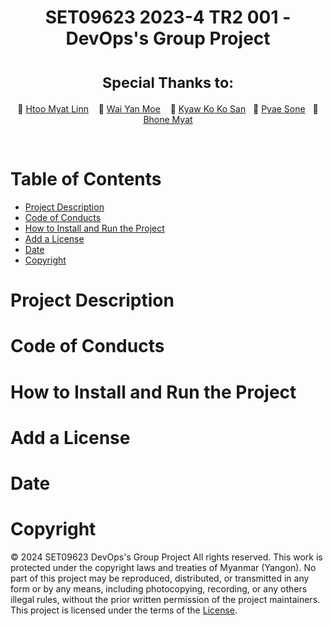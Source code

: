<div align="center">
  <h1>SET09623 2023-4 TR2 001 - DevOps's Group Project</h1>
  <h1><sup>Special Thanks to:</sup></h1>

  🌟 [Htoo Myat Linn](https://github.com/johndoe) &nbsp;&nbsp; 🌟 [Wai Yan Moe](https://github.com/janesmith) &nbsp;&nbsp; 🌟 [Kyaw Ko Ko San](https://github.com/bobjohnson)&nbsp;&nbsp; 🌟 [Pyae Sone](https://github.com/bobjohnson)&nbsp;&nbsp; 🌟 [Bhone Myat](https://github.com/bobjohnson)
</div><br>

<h1>Table of Contents</h1>

- [Project Description](#project-description)
- [Code of Conducts](#code-of-conducts)
- [How to Install and Run the Project](#how-to-install-and-run-the-project)
- [Add a License](#add-a-license)
- [Date](#date)
- [Copyright](#copyright)

# Project Description
# Code of Conducts

# How to Install and Run the Project
# Add a License
# Date
# Copyright

&copy; 2024 SET09623 DevOps's Group Project
All rights reserved. This work is protected under the copyright laws and treaties of Myanmar (Yangon).
No part of this project may be reproduced, distributed, or transmitted in any form or by any means, including photocopying, recording, or any others  illegal rules, without the prior written permission of the project maintainers. This project is licensed under the terms of the [License](LICENSE).




